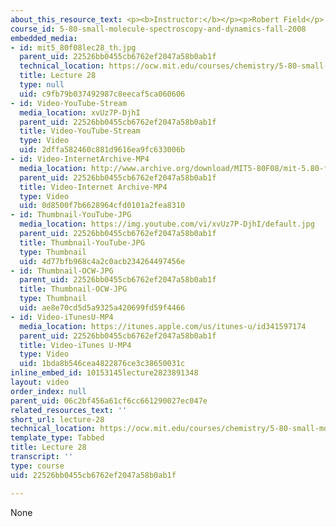 ```yaml
---
about_this_resource_text: <p><b>Instructor:</b></p><p>Robert Field</p>
course_id: 5-80-small-molecule-spectroscopy-and-dynamics-fall-2008
embedded_media:
- id: mit5_80f08lec28_th.jpg
  parent_uid: 22526bb0455cb6762ef2047a58b0ab1f
  technical_location: https://ocw.mit.edu/courses/chemistry/5-80-small-molecule-spectroscopy-and-dynamics-fall-2008/video-lectures/lecture-28/mit5_80f08lec28_th.jpg
  title: Lecture 28
  type: null
  uid: c9fb79b037492987c8eecaf5ca060606
- id: Video-YouTube-Stream
  media_location: xvUz7P-DjhI
  parent_uid: 22526bb0455cb6762ef2047a58b0ab1f
  title: Video-YouTube-Stream
  type: Video
  uid: 2dffa582460c881d9616ea9fc633006b
- id: Video-InternetArchive-MP4
  media_location: http://www.archive.org/download/MIT5-80F08/mit-5.80-f08-lec28_300k.mp4
  parent_uid: 22526bb0455cb6762ef2047a58b0ab1f
  title: Video-Internet Archive-MP4
  type: Video
  uid: 0d8500f7b6628964cfd0101a2fea8310
- id: Thumbnail-YouTube-JPG
  media_location: https://img.youtube.com/vi/xvUz7P-DjhI/default.jpg
  parent_uid: 22526bb0455cb6762ef2047a58b0ab1f
  title: Thumbnail-YouTube-JPG
  type: Thumbnail
  uid: 4d77bfb968c4a2c0acb234264497456e
- id: Thumbnail-OCW-JPG
  parent_uid: 22526bb0455cb6762ef2047a58b0ab1f
  title: Thumbnail-OCW-JPG
  type: Thumbnail
  uid: ae8e70cd5d5a9325a420699fd59f4466
- id: Video-iTunesU-MP4
  media_location: https://itunes.apple.com/us/itunes-u/id341597174
  parent_uid: 22526bb0455cb6762ef2047a58b0ab1f
  title: Video-iTunes U-MP4
  type: Video
  uid: 1bda8b546cea4822876ce3c38650031c
inline_embed_id: 10153145lecture2823891348
layout: video
order_index: null
parent_uid: 06c2bf456a61cf6cc661290027ec047e
related_resources_text: ''
short_url: lecture-28
technical_location: https://ocw.mit.edu/courses/chemistry/5-80-small-molecule-spectroscopy-and-dynamics-fall-2008/video-lectures/lecture-28
template_type: Tabbed
title: Lecture 28
transcript: ''
type: course
uid: 22526bb0455cb6762ef2047a58b0ab1f

---
```

None